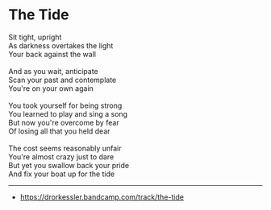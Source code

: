 # The Tide

Sit tight, upright\
As darkness overtakes the light\
Your back against the wall\
\
And as you wait, anticipate\
Scan your past and contemplate\
You're on your own again\
\
You took yourself for being strong\
You learned to play and sing a song\
But now you're overcome by fear\
Of losing all that you held dear\
\
The cost seems reasonably unfair\
You're almost crazy just to dare\
But yet you swallow back your pride\
And fix your boat up for the tide

---
- https://drorkessler.bandcamp.com/track/the-tide
